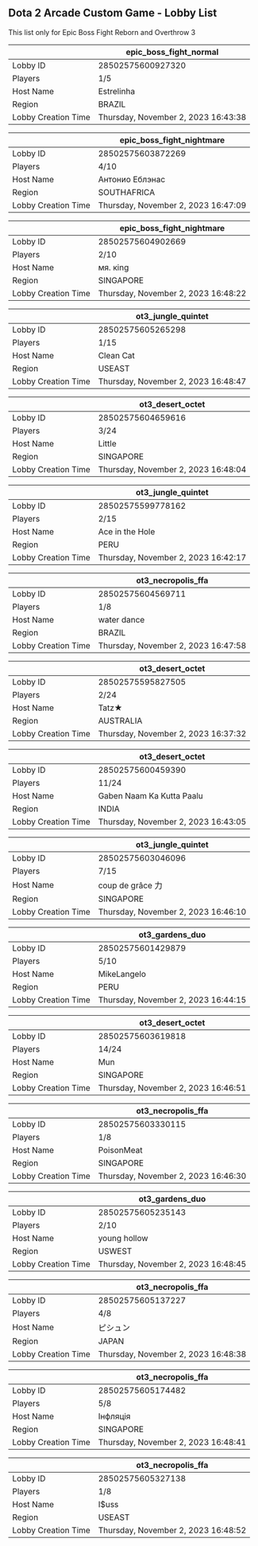 ## Dota 2 Arcade Custom Game - Lobby List

This list only for Epic Boss Fight Reborn and Overthrow 3

|  | epic_boss_fight_normal |
| ------ | ------ |
| Lobby ID | 28502575600927320 |
| Players | 1/5 |
| Host Name | Estrelinha |
| Region | BRAZIL |
| Lobby Creation Time | Thursday, November 2, 2023 16:43:38 |


|  | epic_boss_fight_nightmare |
| ------ | ------ |
| Lobby ID | 28502575603872269 |
| Players | 4/10 |
| Host Name | Антонио Еблэнас |
| Region | SOUTHAFRICA |
| Lobby Creation Time | Thursday, November 2, 2023 16:47:09 |


|  | epic_boss_fight_nightmare |
| ------ | ------ |
| Lobby ID | 28502575604902669 |
| Players | 2/10 |
| Host Name | мя. кing |
| Region | SINGAPORE |
| Lobby Creation Time | Thursday, November 2, 2023 16:48:22 |


|  | ot3_jungle_quintet |
| ------ | ------ |
| Lobby ID | 28502575605265298 |
| Players | 1/15 |
| Host Name | Clean Cat |
| Region | USEAST |
| Lobby Creation Time | Thursday, November 2, 2023 16:48:47 |


|  | ot3_desert_octet |
| ------ | ------ |
| Lobby ID | 28502575604659616 |
| Players | 3/24 |
| Host Name | Little |
| Region | SINGAPORE |
| Lobby Creation Time | Thursday, November 2, 2023 16:48:04 |


|  | ot3_jungle_quintet |
| ------ | ------ |
| Lobby ID | 28502575599778162 |
| Players | 2/15 |
| Host Name | Ace in the Hole |
| Region | PERU |
| Lobby Creation Time | Thursday, November 2, 2023 16:42:17 |


|  | ot3_necropolis_ffa |
| ------ | ------ |
| Lobby ID | 28502575604569711 |
| Players | 1/8 |
| Host Name | water dance |
| Region | BRAZIL |
| Lobby Creation Time | Thursday, November 2, 2023 16:47:58 |


|  | ot3_desert_octet |
| ------ | ------ |
| Lobby ID | 28502575595827505 |
| Players | 2/24 |
| Host Name | Tatz★ |
| Region | AUSTRALIA |
| Lobby Creation Time | Thursday, November 2, 2023 16:37:32 |


|  | ot3_desert_octet |
| ------ | ------ |
| Lobby ID | 28502575600459390 |
| Players | 11/24 |
| Host Name | Gaben Naam Ka Kutta Paalu |
| Region | INDIA |
| Lobby Creation Time | Thursday, November 2, 2023 16:43:05 |


|  | ot3_jungle_quintet |
| ------ | ------ |
| Lobby ID | 28502575603046096 |
| Players | 7/15 |
| Host Name | coup de grâce 力 |
| Region | SINGAPORE |
| Lobby Creation Time | Thursday, November 2, 2023 16:46:10 |


|  | ot3_gardens_duo |
| ------ | ------ |
| Lobby ID | 28502575601429879 |
| Players | 5/10 |
| Host Name | MikeLangelo |
| Region | PERU |
| Lobby Creation Time | Thursday, November 2, 2023 16:44:15 |


|  | ot3_desert_octet |
| ------ | ------ |
| Lobby ID | 28502575603619818 |
| Players | 14/24 |
| Host Name | Mun |
| Region | SINGAPORE |
| Lobby Creation Time | Thursday, November 2, 2023 16:46:51 |


|  | ot3_necropolis_ffa |
| ------ | ------ |
| Lobby ID | 28502575603330115 |
| Players | 1/8 |
| Host Name | PoisonMeat |
| Region | SINGAPORE |
| Lobby Creation Time | Thursday, November 2, 2023 16:46:30 |


|  | ot3_gardens_duo |
| ------ | ------ |
| Lobby ID | 28502575605235143 |
| Players | 2/10 |
| Host Name | young hollow |
| Region | USWEST |
| Lobby Creation Time | Thursday, November 2, 2023 16:48:45 |


|  | ot3_necropolis_ffa |
| ------ | ------ |
| Lobby ID | 28502575605137227 |
| Players | 4/8 |
| Host Name | ピシュン |
| Region | JAPAN |
| Lobby Creation Time | Thursday, November 2, 2023 16:48:38 |


|  | ot3_necropolis_ffa |
| ------ | ------ |
| Lobby ID | 28502575605174482 |
| Players | 5/8 |
| Host Name | Інфляція |
| Region | SINGAPORE |
| Lobby Creation Time | Thursday, November 2, 2023 16:48:41 |


|  | ot3_necropolis_ffa |
| ------ | ------ |
| Lobby ID | 28502575605327138 |
| Players | 1/8 |
| Host Name | I$uss |
| Region | USEAST |
| Lobby Creation Time | Thursday, November 2, 2023 16:48:52 |


